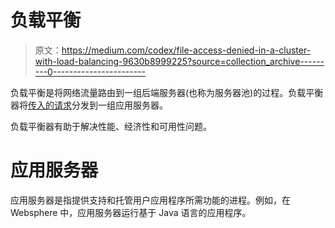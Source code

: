 # 负载平衡

> 原文：<https://medium.com/codex/file-access-denied-in-a-cluster-with-load-balancing-9630b8999225?source=collection_archive---------0----------------------->

负载平衡是将网络流量路由到一组后端服务器(也称为服务器池)的过程。负载平衡器将[传入的请求](https://codersite.dev/hot-warm-architecture-elasticsearch/)分发到一组应用服务器。

负载平衡器有助于解决性能、经济性和可用性问题。

# 应用服务器

应用服务器是指提供支持和托管用户应用程序所需功能的进程。例如，在 Websphere 中，应用服务器运行基于 Java 语言的应用程序。